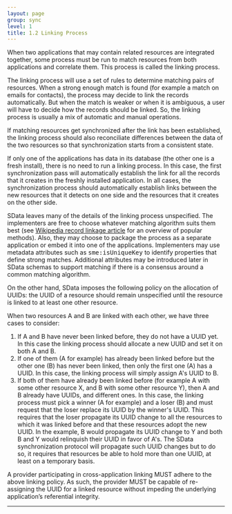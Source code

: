 ```yaml
---
layout: page
group: sync
level: 1
title: 1.2 Linking Process
---
```


When two applications that may contain related resources are integrated
together, some process must be run to match resources from both applications and
correlate them. This process is called the linking process.

The linking process will use a set of rules to determine matching pairs of
resources. When a strong enough match is found (for example a match on emails
for contacts), the process may decide to link the records automatically. But
when the match is weaker or when it is ambiguous, a user will have to decide how
the records should be linked. So, the linking process is usually a mix of
automatic and manual operations.

If matching resources get synchronized after the link has been established,
the linking process should also reconciliate differences between the data of
the&nbsp;two resources so that synchronization starts from a consistent state.

If only one of the applications has data in its database (the other one is a
fresh install), there is no need to run a linking process. In this case, the
first synchronization pass will automatically establish the link for all the
records that it creates in the freshly installed application. In all cases, the
synchronization process should automatically establish links between the new
resources that it detects on one side and the resources that it creates on the
other side.

SData leaves many of the details of the linking process unspecified. The
implementers are free to choose whatever matching algorithm suits them best
(see&nbsp;[Wikipedia
record linkage article](http://en.wikipedia.org/wiki/Record_linkage_problem)&nbsp;for an overview of popular methods). Also, they may
choose to package the&nbsp;process as a separate application or embed it&nbsp;into one of
the applications. Implementers may use metadata attributes such
as&nbsp;<tt>sme:isUniqueKey</tt>&nbsp;to identify properties that define strong matches.
Additional attributes may be introduced later in SData schemas to support
matching if there is a consensus around a common matching algorithm.

On the other hand, SData imposes the following policy on the allocation of
UUIDs: the&nbsp;UUID of a resource should remain unspecified&nbsp;until the resource is
linked to at least one other resource.

When two resources A and B are linked with each other, we have three cases to
consider:

1.  If A and B have never been linked before, they do not have a UUID yet. In
this case the linking process should allocate a new UUID and set it on both A
and B.
2.  If one of them (A for example) has already been linked before but the other
one (B) has never been linked, then only the first one (A) has a UUID. In this
case, the linking process will simply assign A's UUID to B.
3.  If both of them have already been linked before (for example A with some
other resource X, and B with some other resource Y), then A and B already have
UUIDs, and different ones. In this case, the linking process must pick a winner
(A for example) and a loser (B) and must request that the loser replace its UUID
by the winner's UUID. This requires that the loser propagate its UUID change to
all the resources to which it was linked before and that these resources adopt
the new UUID. In the example, B would propagate its UUID change to Y and both B
and Y would relinquish their UUID in favor of A's. The SData synchronization
protocol will propagate such UUID changes but to do so,&nbsp;it requires that
resources be able to hold more than one UUID, at least on a temporary basis.

<p class="compliance">A provider participating in cross-application linking MUST
adhere to the above linking policy. As such, the provider MUST be capable of
re-assigning the UUID for a linked resource without impeding the underlying
application’s referential integrity.</p>

* * *

